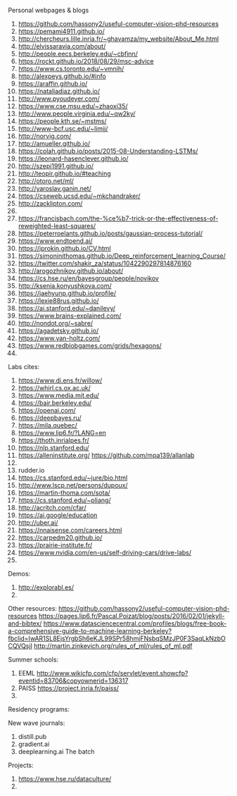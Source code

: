 
Personal webpages & blogs 

<!--more-->

1. https://github.com/hassony2/useful-computer-vision-phd-resources
2. https://pemami4911.github.io/
3. http://chercheurs.lille.inria.fr/~ghavamza/my_website/About_Me.html
4. http://elvissaravia.com/about/
5. http://people.eecs.berkeley.edu/~cbfinn/
6. https://rockt.github.io/2018/08/29/msc-advice
7. https://www.cs.toronto.edu/~vmnih/
8. http://alexpeys.github.io/#info
9. https://araffin.github.io/
10. https://nataliadiaz.github.io/
11. http://www.pyoudeyer.com/
12. https://www.cse.msu.edu/~zhaoxi35/
13. http://www.people.virginia.edu/~qw2ky/
14. https://people.kth.se/~mstms/
15. http://www-bcf.usc.edu/~limjj/
16. http://norvig.com/
17. http://amueller.github.io/
18. https://colah.github.io/posts/2015-08-Understanding-LSTMs/
19. https://leonard-hasenclever.github.io/
20. http://szepi1991.github.io/
21. http://teopir.github.io/#teaching
22. http://otoro.net/ml/
23. http://yaroslav.ganin.net/
24. https://cseweb.ucsd.edu/~mkchandraker/
25. http://zacklipton.com/
26. [ ](https://jonathan-schwarz.github.io/)
27. https://francisbach.com/the-%ce%b7-trick-or-the-effectiveness-of-reweighted-least-squares/
28. https://peterroelants.github.io/posts/gaussian-process-tutorial/
29. https://www.endtoend.ai/
30. https://iprokin.github.io/CV.html
31. https://simoninithomas.github.io/Deep_reinforcement_learning_Course/
32. https://twitter.com/shakir_za/status/1042290297814876160
33. http://arogozhnikov.github.io/about/
34. https://cs.hse.ru/en/bayesgroup/people/novikov
35. http://ksenia.konyushkova.com/
36. https://jaehyunp.github.io/profile/
37. https://lexie88rus.github.io/
38. https://ai.stanford.edu/~danilevy/
39. https://www.brains-explained.com/
40. http://nondot.org/~sabre/
41. https://agadetsky.github.io/
42. https://www.yan-holtz.com/
43. https://www.redblobgames.com/grids/hexagons/
44. 


Labs cites:

1. https://www.di.ens.fr/willow/
2. https://whirl.cs.ox.ac.uk/
3. https://www.media.mit.edu/
4. https://bair.berkeley.edu/
5. https://openai.com/
6. https://deepbayes.ru/
7. https://mila.quebec/
8. https://www.lip6.fr/?LANG=en
9. https://thoth.inrialpes.fr/
10. https://nlp.stanford.edu/
11. https://alleninstitute.org/  https://github.com/mpa139/allanlab
12. [ ](https://www.sidewalklabs.com/)
13. rudder.io
14. https://cs.stanford.edu/~jure/bio.html
15. http://www.lscp.net/persons/dupoux/
16. https://martin-thoma.com/sota/
17. https://cs.stanford.edu/~pliang/
18.  http://acritch.com/cfar/
19.  https://ai.google/education
20.  http://uber.ai/
21.  https://nnaisense.com/careers.html
22.  https://carpedm20.github.io/
23.  https://prairie-institute.fr/
24.  https://www.nvidia.com/en-us/self-driving-cars/drive-labs/
25.  

Demos:
1. http://explorabl.es/
2. 


Other resources:
https://github.com/hassony2/useful-computer-vision-phd-resources
https://pages.lip6.fr/Pascal.Poizat/blog/posts/2016/02/01/jekyll-and-bibtex/
https://www.datasciencecentral.com/profiles/blogs/free-book-a-comprehensive-guide-to-machine-learning-berkeley?fbclid=IwAR1SL8EjsYrgbSh6eKJL99SPr58hmjFNsbqSMzJP0F3SaqLkNzbOCQVQsjI
http://martin.zinkevich.org/rules_of_ml/rules_of_ml.pdf


Summer schools:
1. EEML http://www.wikicfp.com/cfp/servlet/event.showcfp?eventid=83706&copyownerid=136317
2. PAISS https://project.inria.fr/paiss/
3. 

Residency programs:



New wave journals:
1. distill.pub
2. gradient.ai
3. deeplearning.ai The batch



Projects:
1. https://www.hse.ru/dataculture/
2. 